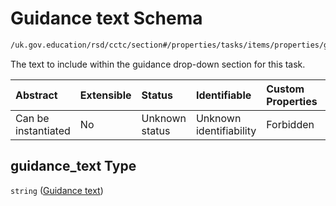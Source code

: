 # Guidance text Schema

```txt
/uk.gov.education/rsd/cctc/section#/properties/tasks/items/properties/guidance_text
```

The text to include within the guidance drop-down section for this task.

| Abstract            | Extensible | Status         | Identifiable            | Custom Properties | Additional Properties | Access Restrictions | Defined In                                                                                      |
| :------------------ | :--------- | :------------- | :---------------------- | :---------------- | :-------------------- | :------------------ | :---------------------------------------------------------------------------------------------- |
| Can be instantiated | No         | Unknown status | Unknown identifiability | Forbidden         | Allowed               | none                | [section.schema.json\*](../../app/workflows/schemas/section.schema.json "open original schema") |

## guidance\_text Type

`string` ([Guidance text](section-properties-tasks-task-properties-guidance-text.md))
